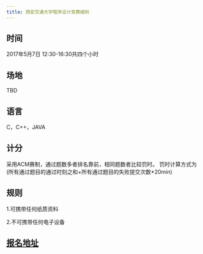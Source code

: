 ```yaml
---
title: 西安交通大学程序设计竞赛细则
---
```


## 时间
2017年5月7日 12:30-16:30共四个小时

## 场地
TBD

## 语言
C，C++，JAVA

## 计分

采用ACM赛制，通过题数多者排名靠前，相同题数者比较罚时。
罚时计算方式为(所有通过题目的通过时刻之和+所有通过题目的失败提交次数*20min)

## 规则

1.可携带任何纸质资料

2.不可携带任何电子设备

## [报名地址](https://www.sojump.hk/jq/13558302.aspx)